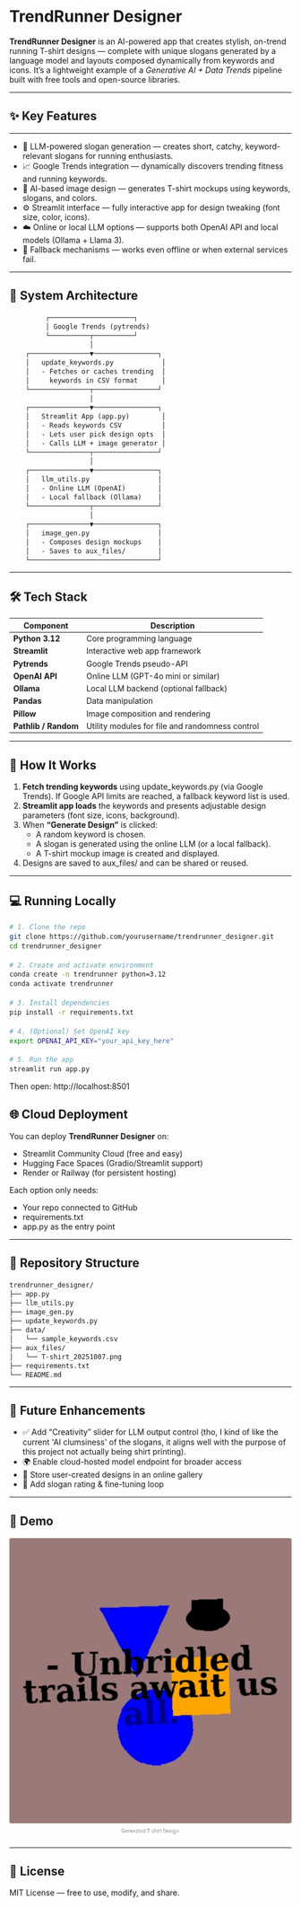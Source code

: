 # TrendRunner Designer

**TrendRunner Designer** is an AI-powered app that creates stylish, on-trend running T-shirt designs — complete with unique slogans generated by a language model and layouts composed dynamically from keywords and icons.
It’s a lightweight example of a *Generative AI + Data Trends* pipeline built with free tools and open-source libraries.

---

## ✨ Key Features
---
* 🧠 LLM-powered slogan generation — creates short, catchy, keyword-relevant slogans for running enthusiasts.
* 📈 Google Trends integration — dynamically discovers trending fitness and running keywords.
* 🎨 AI-based image design — generates T-shirt mockups using keywords, slogans, and colors.
* ⚙️ Streamlit interface — fully interactive app for design tweaking (font size, color, icons).
* ☁️ Online or local LLM options — supports both OpenAI API and local models (Ollama + Llama 3).
* 💾 Fallback mechanisms — works even offline or when external services fail.
---

## 🧩 System Architecture

             ┌─────────────────────┐
             │ Google Trends (pytrends)
             └──────────┬──────────┘
                        │
        ┌───────────────▼────────────────┐
        │   update_keywords.py            │
        │   - Fetches or caches trending  │
        │     keywords in CSV format      │
        └───────────────┬────────────────┘
                        │
        ┌───────────────▼────────────────┐
        │   Streamlit App (app.py)        │
        │   - Reads keywords CSV          │
        │   - Lets user pick design opts  │
        │   - Calls LLM + image generator │
        └───────────────┬────────────────┘
                        │
        ┌───────────────▼────────────────┐
        │   llm_utils.py                 │
        │   - Online LLM (OpenAI)        │
        │   - Local fallback (Ollama)    │
        └───────────────┬────────────────┘
                        │
        ┌───────────────▼────────────────┐
        │   image_gen.py                 │
        │   - Composes design mockups    │
        │   - Saves to aux_files/        │
        └────────────────────────────────┘
---
## 🛠️ Tech Stack

| Component            | Description                                     |
| -------------------- | ----------------------------------------------- |
| **Python 3.12**      | Core programming language                       |
| **Streamlit**        | Interactive web app framework                   |
| **Pytrends**         | Google Trends pseudo-API                        |
| **OpenAI API**       | Online LLM (GPT-4o mini or similar)             |
| **Ollama**           | Local LLM backend (optional fallback)           |
| **Pandas**           | Data manipulation                               |
| **Pillow**           | Image composition and rendering                 |
| **Pathlib / Random** | Utility modules for file and randomness control |
---

## 🚀 How It Works
1. **Fetch trending keywords** using update_keywords.py (via Google Trends).
If Google API limits are reached, a fallback keyword list is used.
2. **Streamlit app loads** the keywords and presents adjustable design parameters (font size, icons, background).
3. When **“Generate Design”** is clicked:
   * A random keyword is chosen.
   * A slogan is generated using the online LLM (or a local fallback).
   * A T-shirt mockup image is created and displayed.
4. Designs are saved to aux_files/ and can be shared or reused.
---

## 💻 Running Locally

``` bash
# 1. Clone the repo
git clone https://github.com/yourusername/trendrunner_designer.git
cd trendrunner_designer

# 2. Create and activate environment
conda create -n trendrunner python=3.12
conda activate trendrunner

# 3. Install dependencies
pip install -r requirements.txt

# 4. (Optional) Set OpenAI key
export OPENAI_API_KEY="your_api_key_here"

# 5. Run the app
streamlit run app.py
```
Then open: http://localhost:8501

## 🌐 Cloud Deployment

You can deploy **TrendRunner Designer** on:

* Streamlit Community Cloud (free and easy)
* Hugging Face Spaces (Gradio/Streamlit support)
* Render or Railway (for persistent hosting)

Each option only needs:

* Your repo connected to GitHub
* requirements.txt
* app.py as the entry point

---
## 📂 Repository Structure
```
trendrunner_designer/
├── app.py
├── llm_utils.py
├── image_gen.py
├── update_keywords.py
├── data/
│   └── sample_keywords.csv
├── aux_files/
│   └── T-shirt_20251007.png
├── requirements.txt
└── README.md
```
---
## 🧠 Future Enhancements
* ✅ Add “Creativity” slider for LLM output control (tho, I kind of like the current 'AI clumsiness' of the slogans, it aligns well with the purpose of this project not actually being shirt printing).
* 🌍 Enable cloud-hosted model endpoint for broader access
* 🧾 Store user-created designs in an online gallery
* 💬 Add slogan rating & fine-tuning loop
---
## 📸 Demo
![TrendRunner Demo](aux_files/tanothr.png)
  <!-- optional screenshot -->
---

## 🪪 License

MIT License — free to use, modify, and share.